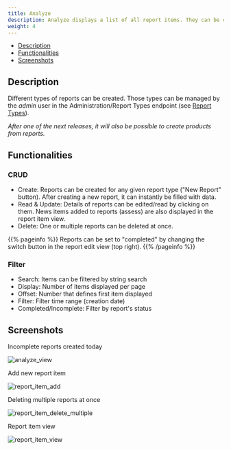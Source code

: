 ```yaml
---
title: Analyze
description: Analyze displays a list of all report items. They can be created, edited, deleted and filtered.
weight: 4
---
```


* [Description](#description)
* [Functionalities](#functionalities)
* [Screenshots](#screenshots)


## Description
Different types of reports can be created. Those types can be managed by the _admin_ user in the Administration/Report Types endpoint (see [Report Types](/docs/admin/report-types)).

_After one of the next releases, it will also be possible to create products from reports._

## Functionalities
### CRUD 
* Create: Reports can be created for any given report type ("New Report" button). After creating a new report, it can instantly be filled with data.
* Read & Update: Details of reports can be edited/read by clicking on them.  News items added to reports (assess) are also displayed in the report item view.
* Delete: One or multiple reports can be deleted at once.

{{% pageinfo %}}
Reports can be set to "completed" by changing the switch button in the report edit view (top right).
{{% /pageinfo %}}


### Filter 
* Search: Items can be filtered by string search
* Display: Number of items displayed per page
* Offset: Number that defines first item displayed
* Filter: Filter time range (creation date)
* Completed/Incomplete: Filter by report's status  

## Screenshots
Incomplete reports created today

![analyze_view](/docs/analyze_view.png)

Add new report item 

![report_item_add](/docs/report_item_add.png)

Deleting multiple reports at once

![report_item_delete_multiple](/docs/report_item_delete_multiple.png)

Report item view

![report_item_view](/docs/report_item_view.png)
